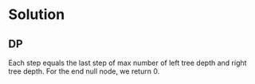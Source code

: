 # Solution
## DP
Each step equals the last step of max number of left tree depth and right tree depth. For the end null node, we return 0.
